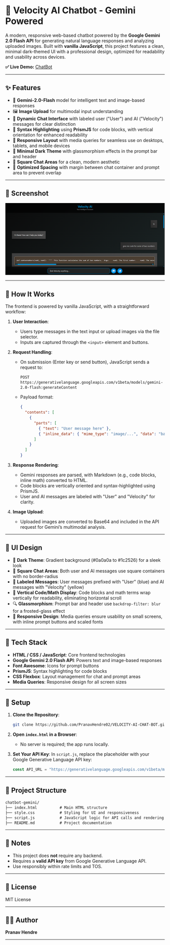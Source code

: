 # 🔮 Velocity AI Chatbot - Gemini Powered

A modern, responsive web-based chatbot powered by the **Google Gemini 2.0 Flash API** for generating natural language responses and analyzing uploaded images. Built with **vanilla JavaScript**, this project features a clean, minimal dark-themed UI with a professional design, optimized for readability and usability across devices.

**✅ Live Demo:** [ChatBot](https://velocityaipranav.netlify.app)

---

## ✨ Features

* 🤖 **Gemini-2.0-Flash** model for intelligent text and image-based responses
* 🖼️ **Image Upload** for multimodal input understanding
* 💬 **Dynamic Chat Interface** with labeled user ("User") and AI ("Velocity") messages for clear distinction
* 📜 **Syntax Highlighting** using **PrismJS** for code blocks, with vertical orientation for enhanced readability
* 📱 **Responsive Layout** with media queries for seamless use on desktops, tablets, and mobile devices
* 🖤 **Minimal Dark Theme** with glassmorphism effects in the prompt bar and header
* 🔲 **Square Chat Areas** for a clean, modern aesthetic
* 📏 **Optimized Spacing** with margin between chat container and prompt area to prevent overlap

---

## 📸 Screenshot

 ![image alt](https://github.com/PranavHendre02/CHAT-BOT/blob/d1813e8794e5a637a73f5754b1fa7a3e86aabc8f/Interface.png)

---

## 🧠 How It Works

The frontend is powered by vanilla JavaScript, with a straightforward workflow:

1. **User Interaction**:

   * Users type messages in the text input or upload images via the file selector.
   * Inputs are captured through the `<input>` element and buttons.

2. **Request Handling**:

   * On submission (Enter key or send button), JavaScript sends a request to:

     ```
     POST https://generativelanguage.googleapis.com/v1beta/models/gemini-2.0-flash:generateContent
     ```

   * Payload format:

     ```json
     {
       "contents": [
         {
           "parts": [
             { "text": "User message here" },
             { "inline_data": { "mime_type": "image/...", "data": "base64..." } }
           ]
         }
       ]
     }
     ```

3. **Response Rendering**:

   * Gemini responses are parsed, with Markdown (e.g., code blocks, inline math) converted to HTML.
   * Code blocks are vertically oriented and syntax-highlighted using PrismJS.
   * User and AI messages are labeled with "User" and "Velocity" for clarity.

4. **Image Upload**:

   * Uploaded images are converted to Base64 and included in the API request for Gemini’s multimodal analysis.

---

## 🍥 UI Design

* 🖤 **Dark Theme**: Gradient background (#0a0a0a to #1c2526) for a sleek look
* 🔲 **Square Chat Areas**: Both user and AI messages use square containers with no border-radius
* 📛 **Labeled Messages**: User messages prefixed with "User" (blue) and AI messages with "Velocity" (yellow)
* 📜 **Vertical Code/Math Display**: Code blocks and math terms wrap vertically for readability, eliminating horizontal scroll
* 🔍 **Glassmorphism**: Prompt bar and header use `backdrop-filter: blur` for a frosted-glass effect
* 📱 **Responsive Design**: Media queries ensure usability on small screens, with inline prompt buttons and scaled fonts

---

## 💠 Tech Stack

* **HTML / CSS / JavaScript**: Core frontend technologies
* **Google Gemini 2.0 Flash API**: Powers text and image-based responses
* **Font Awesome**: Icons for prompt buttons
* **PrismJS**: Syntax highlighting for code blocks
* **CSS Flexbox**: Layout management for chat and prompt areas
* **Media Queries**: Responsive design for all screen sizes

---

## 🚀 Setup

1. **Clone the Repository**:

   ```bash
   git clone https://github.com/PranavHendre02/VELOCITY-AI-CHAT-BOT.git
   ```

2. **Open `index.html` in a Browser**:

   * No server is required; the app runs locally.

3. **Set Your API Key**:
   In `script.js`, replace the placeholder with your Google Generative Language API key:

   ```js
   const API_URL = "https://generativelanguage.googleapis.com/v1beta/models/gemini-2.0-flash:generateContent?key=YOUR_API_KEY";
   ```

---

## 📂 Project Structure

```
chatbot-gemini/
├── index.html          # Main HTML structure
├── style.css           # Styling for UI and responsiveness
├── script.js           # JavaScript logic for API calls and rendering
├── README.md           # Project documentation
```

---

## 📌 Notes

* This project does **not** require any backend.
* Requires a **valid API key** from Google Generative Language API.
* Use responsibly within rate limits and TOS.

---

## 📄 License

MIT License

---

## 🤛🏼 Author

**Pranav Hendre**


---
